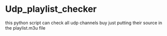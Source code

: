 # Udp_playlist_checker
this python script can check all udp channels buy just putting their source in the playlist.m3u file
